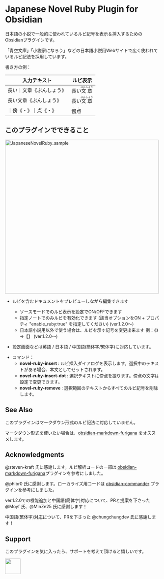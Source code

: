 # Japanese Novel Ruby Plugin for Obsidian

日本語の小説で一般的に使われているルビ記号を表示＆挿入するためのObsidianプラグインです。

「青空文庫」「小説家になろう」などの日本語小説用Webサイトで広く使われているルビ記法を採用しています。

書き方の例：

| 入力テキスト   | ルビ表示                   |
| ------------ | ------------------------------- |
| 長い｜文章《ぶんしょう》 | 長い<ruby>文章<rt>ぶんしょう</rt></ruby> |
| 長い文章《ぶんしょう》  | 長い<ruby>文章<rt>ぶんしょう</rt></ruby> |
| ｜傍《・》｜点《・》  | <ruby>傍<rt>・</rt></ruby><ruby>点<rt>・</rt></ruby> |


## このプラグインでできること

<img width="500" alt="JapaneseNovelRuby_sample" src="https://github.com/user-attachments/assets/8e93c4e2-fef5-489e-84a8-e523f7e8f25d">


- ルビを含むドキュメントをプレビューしながら編集できます
  - ソースモードでのルビ表示を設定でON/OFFできます
  - 指定ノートでのみルビを有効化できます (該当オプションをON + プロパティ "enable_ruby:true" を指定してください) (ver.1.2.0～)
  - 日本語小説用以外で使う場合は、ルビを示す記号を変更出来ます 例：《》→【】 (ver.1.2.0～)

- 設定画面などは英語 / 日本語 / 中国語(簡体字/繁体字)に対応しています。

* コマンド：
    * **novel-ruby-insert** : ルビ挿入ダイアログを表示します。選択中のテキストがある場合、本文としてセットされます。
    * **novel-ruby-insert-dot** : 選択テキストに傍点を振ります。傍点の文字は設定で変更できます。
    * **novel-ruby-remove** : 選択範囲のテキストからすべてのルビ記号を削除します。

## See Also

このプラグインはマークダウン形式のルビ記法に対応していません。

マークダウン形式を使いたい場合は、[obsidian-markdown-furigana](https://github.com/steven-kraft/obsidian-markdown-furigana) をオススメします。

## Acknowledgments

@steven-kraft 氏に感謝します。ルビ解析コードの一部は [obsidian-markdown-furigana](https://github.com/steven-kraft/obsidian-markdown-furigana)プラグインを参考にしました。

@phibr0 氏に感謝します。ローカライズ用コードは [obsidian-commander](https://github.com/phibr0/obsidian-commander) プラグインを参考にしました。

ver.1.2.0での機能追加と中国語(簡体字)対応について、PRと提案を下さった @Moyf 氏、@MinZe25 氏に感謝します！

中国語(繁体字)対応について、PRを下さった @chungchungdev 氏に感謝します！

## Support

このプラグインを気に入ったら、サポートを考えて頂けると嬉しいです。

<!-- Buy Me a Coffee embedded button -->
<a href="https://www.buymeacoffee.com/quels"><img src="https://cdn.buymeacoffee.com/buttons/v2/arial-orange.png" height="50px"></a>
